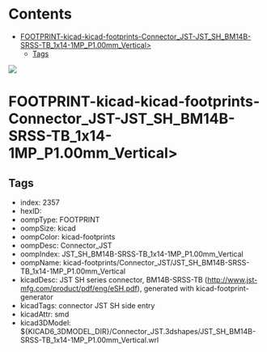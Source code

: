 



Contents
========

* [FOOTPRINT-kicad-kicad-footprints-Connector_JST-JST_SH_BM14B-SRSS-TB_1x14-1MP_P1.00mm_Vertical>](#footprint-kicad-kicad-footprints-connector_jst-jst_sh_bm14b-srss-tb_1x14-1mp_p100mm_vertical)
	* [Tags](#tags)
  
![][im]
# FOOTPRINT-kicad-kicad-footprints-Connector_JST-JST_SH_BM14B-SRSS-TB_1x14-1MP_P1.00mm_Vertical>

## Tags

- index: 2357
- hexID: 
- oompType: FOOTPRINT
- oompSize: kicad
- oompColor: kicad-footprints
- oompDesc: Connector_JST
- oompIndex: JST_SH_BM14B-SRSS-TB_1x14-1MP_P1.00mm_Vertical
- oompName: kicad-footprints/Connector_JST/JST_SH_BM14B-SRSS-TB_1x14-1MP_P1.00mm_Vertical
- kicadDesc: JST SH series connector, BM14B-SRSS-TB (http://www.jst-mfg.com/product/pdf/eng/eSH.pdf), generated with kicad-footprint-generator
- kicadTags: connector JST SH side entry
- kicadAttr: smd
- kicad3DModel: ${KICAD6_3DMODEL_DIR}/Connector_JST.3dshapes/JST_SH_BM14B-SRSS-TB_1x14-1MP_P1.00mm_Vertical.wrl



[im]: image.png
